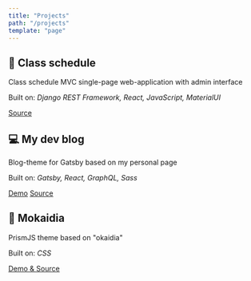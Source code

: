 ```yaml
---
title: "Projects"
path: "/projects"
template: "page"
---
```


## 📅 Class schedule

Class schedule MVC single-page web-application with admin interface

Built on: *Django REST Framework, React, JavaScript, MaterialUI*

[Source](https://github.com/semaphore8/schedule_nngu)

## 💻 My dev blog

Blog-theme for Gatsby based on my personal page

Built on: *Gatsby, React, GraphQL, Sass*

[Demo](https://www.simonbliznyuk.com) [Source](https://github.com/semaphore8/devblog)

## 🎨 Mokaidia

PrismJS theme based on "okaidia"

Built on: *CSS*

[Demo & Source](https://github.com/semaphore8/mokaidia)
